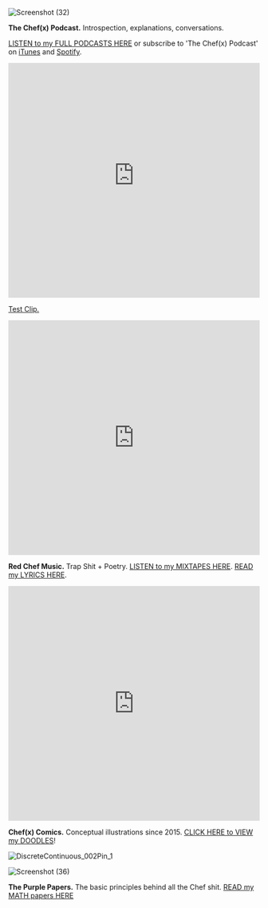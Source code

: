 ![Screenshot (32)](https://user-images.githubusercontent.com/25256570/63314969-30cfa480-c2be-11e9-9d63-521fd7a28381.png)


**The Chef(x) Podcast.** Introspection, explanations, conversations.

[LISTEN to my FULL PODCASTS HERE](https://www.youtube.com/playlist?list=PLpf-EegYnknQoeSkuJC-Tj7xEVUT-hO1a) or subscribe to 'The Chef(x) Podcast' on [iTunes](https://itunes.apple.com/us/podcast/the-chef-x-podcast/id1304107115?mt=2) and [Spotify](https://open.spotify.com/show/2621Jbw5efMNSr9MeSAR7M).

<iframe width="100%" height="470" src="https://www.youtube-nocookie.com/embed/S63N2aqV6xQ" frameborder="0" allow="accelerometer; autoplay; encrypted-media; gyroscope; picture-in-picture" allowfullscreen></iframe>

[Test Clip.](https://youtu.be/nCgwX2PbzOM)

<iframe width="100%" height="470" src="https://www.youtube.com/embed/K3UeCKaI3dk" frameborder="0" allow="accelerometer; autoplay; encrypted-media; gyroscope; picture-in-picture" allowfullscreen></iframe>

**Red Chef Music.** Trap Shit + Poetry. [LISTEN to my MIXTAPES HERE](https://soundcloud.com/redchef/albums). [READ my LYRICS HERE](https://drive.google.com/open?id=1YJFqU4T3h9VbFE0tUbFX0o1KQvKV_XUc).

<iframe width="100%" height="470" src="https://www.youtube.com/embed/G5UGMCzJHnw" frameborder="0" allow="accelerometer; autoplay; encrypted-media; gyroscope; picture-in-picture" allowfullscreen></iframe>

**Chef(x) Comics.** Conceptual illustrations since 2015. [CLICK HERE to VIEW my DOODLES](https://www.instagram.com/chefofx/?hl=en)!

![DiscreteContinuous_002Pin_1](https://user-images.githubusercontent.com/25256570/63496187-4ee00500-c476-11e9-9b0d-193616e7a8f4.png)

![Screenshot (36)](https://user-images.githubusercontent.com/25256570/63495838-813d3280-c475-11e9-8ba5-5d7c0a7722e4.png)

**The Purple Papers.** The basic principles behind all the Chef shit. [READ my MATH papers HERE](https://drive.google.com/open?id=1eIErGm1g7K4sz4WCqiIOiKoobbV-yN7-)  

